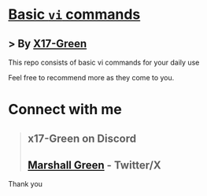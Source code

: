 # **[Basic `vi` commands](vi/README.md)**
## > By [X17-Green](https://twitter.com/marksman_323)

This repo consists of basic vi commands for your daily use

Feel free to recommend more as they come to you.

# Connect with me 
> ## **x17-Green** on Discord
> ## [Marshall Green](https://twitter.com/marksman_323) - Twitter/X

Thank you
